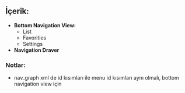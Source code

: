 ## İçerik:
- **Bottom Navigation View:**
  - List
  - Favorities
  - Settings
- **Navigation Draver**

 ### Notlar:
 - nav_graph xml de id kısımları ile menu id kısımları aynı olmalı, bottom navigation view için 
